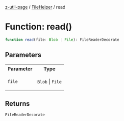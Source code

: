 [z-util-page](../../../README.md) / [FileHelper](../README.md) / read

# Function: read()

```ts
function read(file: Blob | File): FileReaderDecorate
```

## Parameters

<table>
<tr>
<th>Parameter</th>
<th>Type</th>
</tr>
<tr>
<td>

`file`

</td>
<td>

`Blob` \| `File`

</td>
</tr>
</table>

## Returns

`FileReaderDecorate`
